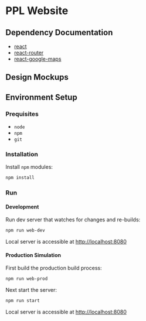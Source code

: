 # PPL Website


## Dependency Documentation

- [react](https://facebook.github.io/react/docs/hello-world.html)
- [react-router](https://reacttraining.com/react-router/)
- [react-google-maps](https://www.npmjs.com/package/react-google-maps)

## Design Mockups

## Environment Setup

### Prequisites

- `node`
- `npm`
- `git`

### Installation

Install `npm` modules:

```bash
npm install
```

### Run

#### Development
Run dev server that watches for changes and re-builds:
```bash
npm run web-dev
```
Local server is accessible at [http://localhost:8080](http://localhost:8080)

#### Production Simulation
First build the production build process:
```bash
npm run web-prod
```
Next start the server:
```bash
npm run start
```
Local server is accessible at [http://localhost:8080](http://localhost:8080)

